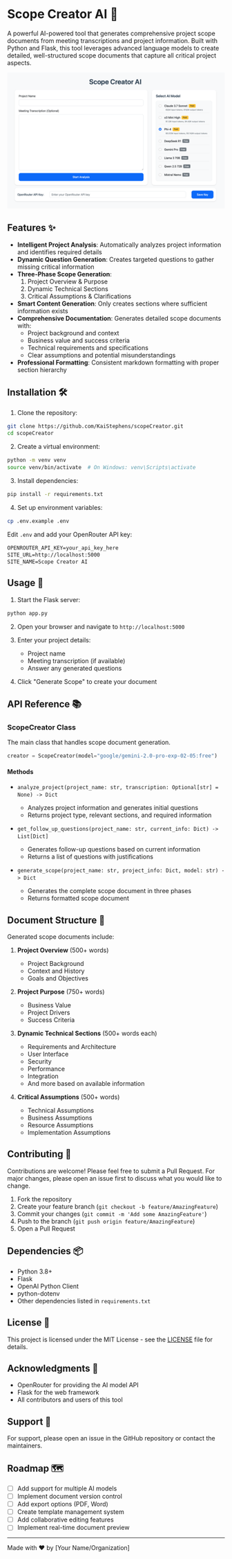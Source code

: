 # Scope Creator AI 🚀

A powerful AI-powered tool that generates comprehensive project scope documents from meeting transcriptions and project information. Built with Python and Flask, this tool leverages advanced language models to create detailed, well-structured scope documents that capture all critical project aspects.

![Scope Creator Preview](preview.png)

## Features ✨

- **Intelligent Project Analysis**: Automatically analyzes project information and identifies required details
- **Dynamic Question Generation**: Creates targeted questions to gather missing critical information
- **Three-Phase Scope Generation**:
  1. Project Overview & Purpose
  2. Dynamic Technical Sections
  3. Critical Assumptions & Clarifications
- **Smart Content Generation**: Only creates sections where sufficient information exists
- **Comprehensive Documentation**: Generates detailed scope documents with:
  - Project background and context
  - Business value and success criteria
  - Technical requirements and specifications
  - Clear assumptions and potential misunderstandings
- **Professional Formatting**: Consistent markdown formatting with proper section hierarchy

## Installation 🛠️

1. Clone the repository:
```bash
git clone https://github.com/KaiStephens/scopeCreator.git
cd scopeCreator
```

2. Create a virtual environment:
```bash
python -m venv venv
source venv/bin/activate  # On Windows: venv\Scripts\activate
```

3. Install dependencies:
```bash
pip install -r requirements.txt
```

4. Set up environment variables:
```bash
cp .env.example .env
```
Edit `.env` and add your OpenRouter API key:
```
OPENROUTER_API_KEY=your_api_key_here
SITE_URL=http://localhost:5000
SITE_NAME=Scope Creator AI
```

## Usage 🎯

1. Start the Flask server:
```bash
python app.py
```

2. Open your browser and navigate to `http://localhost:5000`

3. Enter your project details:
   - Project name
   - Meeting transcription (if available)
   - Answer any generated questions

4. Click "Generate Scope" to create your document

## API Reference 📚

### ScopeCreator Class

The main class that handles scope document generation.

```python
creator = ScopeCreator(model="google/gemini-2.0-pro-exp-02-05:free")
```

#### Methods

- `analyze_project(project_name: str, transcription: Optional[str] = None) -> Dict`
  - Analyzes project information and generates initial questions
  - Returns project type, relevant sections, and required information

- `get_follow_up_questions(project_name: str, current_info: Dict) -> List[Dict]`
  - Generates follow-up questions based on current information
  - Returns a list of questions with justifications

- `generate_scope(project_name: str, project_info: Dict, model: str) -> Dict`
  - Generates the complete scope document in three phases
  - Returns formatted scope document

## Document Structure 📄

Generated scope documents include:

1. **Project Overview** (500+ words)
   - Project Background
   - Context and History
   - Goals and Objectives

2. **Project Purpose** (750+ words)
   - Business Value
   - Project Drivers
   - Success Criteria

3. **Dynamic Technical Sections** (500+ words each)
   - Requirements and Architecture
   - User Interface
   - Security
   - Performance
   - Integration
   - And more based on available information

4. **Critical Assumptions** (500+ words)
   - Technical Assumptions
   - Business Assumptions
   - Resource Assumptions
   - Implementation Assumptions

## Contributing 🤝

Contributions are welcome! Please feel free to submit a Pull Request. For major changes, please open an issue first to discuss what you would like to change.

1. Fork the repository
2. Create your feature branch (`git checkout -b feature/AmazingFeature`)
3. Commit your changes (`git commit -m 'Add some AmazingFeature'`)
4. Push to the branch (`git push origin feature/AmazingFeature`)
5. Open a Pull Request

## Dependencies 📦

- Python 3.8+
- Flask
- OpenAI Python Client
- python-dotenv
- Other dependencies listed in `requirements.txt`

## License 📝

This project is licensed under the MIT License - see the [LICENSE](LICENSE) file for details.

## Acknowledgments 🙏

- OpenRouter for providing the AI model API
- Flask for the web framework
- All contributors and users of this tool

## Support 💬

For support, please open an issue in the GitHub repository or contact the maintainers.

## Roadmap 🗺️

- [ ] Add support for multiple AI models
- [ ] Implement document version control
- [ ] Add export options (PDF, Word)
- [ ] Create template management system
- [ ] Add collaborative editing features
- [ ] Implement real-time document preview

---

Made with ❤️ by [Your Name/Organization] 